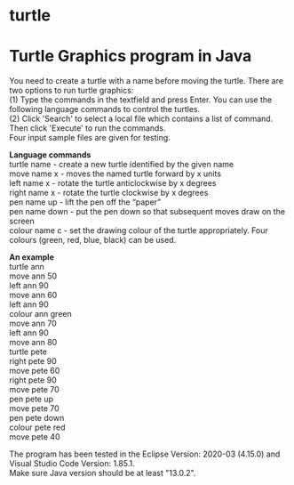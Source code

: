 # turtle
Turtle Graphics program in Java
================================

You need to create a turtle with a name before moving the turtle. There are two options to run turtle graphics:<br>
(1) Type the commands in the textfield and press Enter. You can use the following language commands to control the turtles.<br>
(2) Click 'Search' to select a local file which contains a list of command. Then click 'Execute' to run the commands.<br> Four input sample files are given for testing. <br>

**Language commands**<br>
turtle name - create a new turtle identified by the given name<br>
move name x - moves the named turtle forward by x units<br>
left name x - rotate the turtle anticlockwise by x degrees<br>
right name x - rotate the turtle clockwise by x degrees<br>
pen name up - lift the pen off the “paper”<br>
pen name down - put the pen down so that subsequent moves draw on the screen<br>
colour name c - set the drawing colour of the turtle appropriately. Four colours (green, red, blue, black) can be used.<br>

**An example**<br>
turtle ann<br>
move ann 50<br>
left ann 90<br>
move ann 60<br>
left ann 90<br>
colour ann green<br>
move ann 70<br>
left ann 90<br>
move ann 80<br>
turtle pete<br>
right pete 90<br>
move pete 60<br>
right pete 90<br>
move pete 70<br>
pen pete up<br>
move pete 70<br>
pen pete down<br>
colour pete red<br>
move pete 40<br>


The program has been tested in the Eclipse Version: 2020-03 (4.15.0) and Visual Studio Code Version: 1.85.1.<br>
Make sure Java version should be at least "13.0.2".<br>
